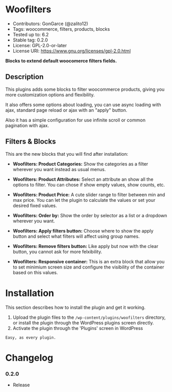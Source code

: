 # Woofilters
* Contributors:      GonGarce (@zalito12)
* Tags:              woocommerce, filters, products, blocks
* Tested up to:      6.2
* Stable tag:        0.2.0
* License:           GPL-2.0-or-later
* License URI:       https://www.gnu.org/licenses/gpl-2.0.html

**Blocks to extend default woocomerce filters fields.**

## Description

This plugins adds some blocks to filter woocommerce products, giving you more customization options and flexibility.

It also offers some options about loading, you can use async loading with  ajax, standard page reload or ajax with an "apply" button.

Also it has a simple configuration for use infinite scroll or common pagination with ajax.

## Filters &  Blocks

This are the new blocks that you will find after installation:

* **Woofilters: Product Categories:** Show the categories as a filter wherever you want instead  as usual menus.

* **Woofilters: Product Attributes:** Select an attribute an show all the options to filter. You can chose if show empty values, show counts, etc.

* **Woofilters: Product Price:** A cute slider range to filter between min and max price. You can let the plugin to calculate the values or set your desired fixed values.

* **Woofilters: Order by:** Show the order by selector as a list or a dropdown wherever you want.

* **Woofilters: Apply filters button:** Choose where to show the apply button and select what filters will affect using group names.

* **Woofilters: Remove filters button:** Like apply but now with the clear button, you cannot ask for more felxibility.

* **Woofilters: Responsive container:** This is an extra block that allow you to set minimium screen size and configure the visibility of the container based on this values.

# Installation

This section describes how to install the plugin and get it working.

1. Upload the plugin files to the `/wp-content/plugins/woofilters` directory, or install the plugin through the WordPress plugins screen directly.
1. Activate the plugin through the 'Plugins' screen in WordPress

` Easy, as every plugin. `

<!-- == Frequently Asked Questions ==

= A question that someone might have =

An answer to that question.

= What about foo bar? =

Answer to foo bar dilemma. -->

<!-- # Screenshots -->

# Changelog

### 0.2.0
* Release
